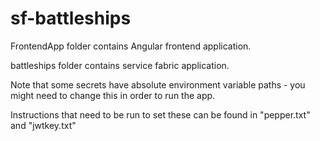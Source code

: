 # sf-battleships

FrontendApp folder contains Angular frontend application.

battleships folder contains service fabric application.

Note that some secrets have absolute environment variable paths - you might need to change this in order to run the app.

Instructions that need to be run to set these can be found in "pepper.txt" and "jwtkey.txt"